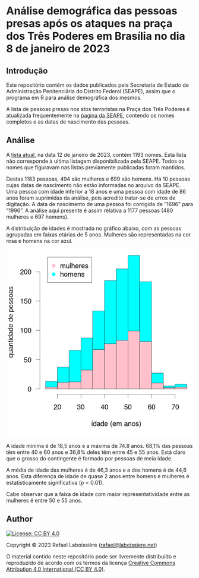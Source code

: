 # Análise demográfica das pessoas presas após os ataques na praça dos Três Poderes em Brasília no dia 8 de janeiro de 2023


## Introdução

Este repositório contém os dados publicados pela Secretaria de Estado de Administração Penitenciária do Distrito Federal (SEAPE), assim que o programa em R para análise demográfica dos mesmos.

A lista de pessoas presas nos atos terroristas na Praça dos Três Poderes é atualizada frequentemente 
na [ṕagina da SEAPE](https://seape.df.gov.br/prisoes-dos-atentados-bsb/), contendo os nomes completos e as datas de nascimento das pessoas.


## Análise

A [lista atual](presos.csv), na data 12 de janeiro de 2023, contém 1193 nomes. Esta lista não corresponde à ultima listagem disponibilizada pela SEAPE. Todos os nomes que figuravam nas listas previamente publicadas foram mantidos.

Destas 1183 pessoas, 494 são mulheres e 699 são homens. Há 10 pessoas cujas datas de nascimento não estão informadas no arquivo da SEAPE. Uma pessoa com idade inferior a 18 anos e uma pessoa com idade de 86 anos foram suprimidas da análise, pois acredito tratar-se de erros de digitação. A data de nascimento de uma pessoa foi corrigida de “1696” para “1996”. A análise aqui presente é assim relativa a 1177 pessoas (480 mulheres e 697 homens).

A distribuição de idades é mostrada no gráfico abaixo, com as pessoas agrupadas em faixas etárias de 5 anos. Mulheres são representadas na cor rosa e homens na cor azul.

![figure](histograma-idades.png)

A idade mínima é de 18,5 anos e a máxima de 74.8 anos. 68,1% das pessoas têm entre 40 e 60 anos e 36,8% deles têm entre 45 e 55 anos. Está claro que o grosso do contingente é formado por pessoas de meia idade.

A média de idade das mulheres é de 46,3 anos e a dos homens é de 44,6 anos. Esta diferença de idade de quase 2 anos entre homens e mulheres é estatisticamente significativa (_p_ < 0.01).

Cabe observar que a faixa de idade com maior representatividade entre as mulheres é entre 50 e 55 anos.


## Author

[![License: CC BY 4.0](https://img.shields.io/badge/License-CC_BY_4.0-lightgrey.svg)](https://creativecommons.org/licenses/by/4.0/)

Copyright © 2023  Rafael Laboissière (<rafael@laboissiere.net>)

O material contido neste repositório pode ser livremente distribuído e reproduzido de acordo com os termos da licença [Creative Commons Attribution 4.0 International (CC BY 4.0)](https://creativecommons.org/licenses/by/4.0/).


<!---
Local Variables:
ispell-local-dictionary: "brasileiro"
eval: (auto-fill-mode -1)
eval: (visual-line-mode)
eval: (flyspell-mode)
End:
--->
